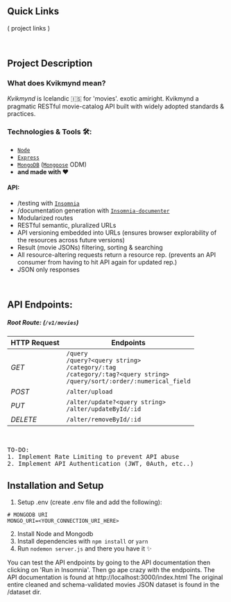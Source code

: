 ## Quick Links
( project links )

<br>

## Project Description

### What does Kvikmynd mean?

_Kvikmynd_ is Icelandic 🇮🇸 for 'movies'. exotic amiright. Kvikmynd a pragmatic RESTful movie-catalog API built with widely adopted standards &amp; practices.


### Technologies & Tools 🛠:
- [`Node`](https://nodejs.dev)
- [`Express`](https://expressjs.com)
- [`MongoDB`](https://www.mongodb.com) ([`Mongoose`](https://mongoosejs.com) ODM)
- **and made with ❤️**

#### API:
  * /testing with [`Insomnia`](https://insomnia.rest)
  * /documentation generation with [`Insomnia-documenter`](https://www.npmjs.com/package/insomnia-documenter)
  * Modularized routes
  * RESTful semantic, pluralized URLs
  * API versioning embedded into URLs (ensures browser explorability of the resources across future versions)
  * Result (movie JSONs) filtering, sorting & searching
  * All resource-altering requests return a resource rep. (prevents an API consumer from having to hit API again for updated rep.)
  * JSON only responses
<br>


## API Endpoints:

##### Root Route: (`/v1/movies`)

| HTTP Request      | Endpoints |
| ----------- | ----------- |
| _GET_      | `/query` <br> `/query?<query string>` <br> `/category/:tag` <br> `/category/:tag?<query string>` <br> `/query/sort/:order/:numerical_field` |
| _POST_   | `/alter/upload` |
| _PUT_   | `/alter/update?<query string>` <br> `/alter/updateById/:id` |
| _DELETE_   | `/alter/removeById/:id` |


<br>

<pre>
TO-DO:
1. Implement Rate Limiting to prevent API abuse
2. Implement API Authentication (JWT, 0Auth, etc..)
</pre>


## Installation and Setup

1. Setup .env (create .env file and add the following):
```
# MONGODB URI
MONGO_URI=<YOUR_CONNECTION_URI_HERE> 
```
2. Install Node and Mongodb
3. Install dependencies with `npm install` or `yarn` 
4. Run `nodemon server.js` and there you have it ✨

You can test the API endpoints by going to the API documentation then clicking on 'Run in Insomnia'. Then go ape crazy with the endpoints.
The API documentation is found at http://localhost:3000/index.html
The original entire cleaned and schema-validated movies JSON dataset is found in the /dataset dir.
